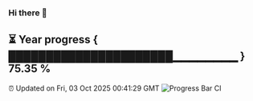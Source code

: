 ### Hi there 👋
⏳ Year progress { ██████████████████████▁▁▁▁▁▁▁▁ } 75.35 %
---
⏰ Updated on Fri, 03 Oct 2025 00:41:29 GMT
![Progress Bar CI](https://github.com/Moyi321/Moyi321/workflows/Progress%20Bar%20CI/badge.svg)
